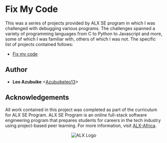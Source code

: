# Fix My Code

This was a series of projects provided by ALX SE program in which I was
challenged with debugging various programs. The challenges spanned a variety of
programming languages from C to Python to Javascript and more, some of which I
was familiar with, others of which I was not. The specific list of projects
contained follows:

* [Fix my code](./0x00-challenge)

## Author

* __Leo Azubuike__ <[Azubuikeleo13](https://github.com/Azubuikeleo13)>

## Acknowledgements

All work contained in this project was completed as part of the curriculum for ALX SE Program. ALX SE Program is an online full-stack software
engineering program that prepares students for careers in the tech industry
using project-based peer learning. For more information, visit
[ALX-Africa](https://www.alxafrica.com/).

<p align="center">
  <img
    src="https://https://www.alxafrica.com/wp-content/uploads/2022/01/header-logo.png"
    alt="ALX Logo">
</p>